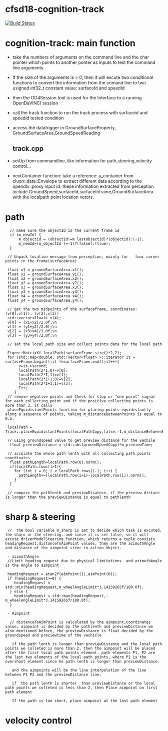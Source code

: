 # cfsd18-cognition-track
[![Build Status](https://travis-ci.org/cfsd/cfsd18-cognition-track.svg?branch=master)](https://travis-ci.org/cfsd/cfsd18-cognition-track)

# cognition-track: main function 
- take the numbers of arguments on the command line and the char pointer which points to another ponter as inputs to test the command line arguments.
-  If the size of the arguments is > 0, then it will excute two conditional functions to convert the information from the comand line to two usigned int32_t constant value: surfaceId and speedId
-  then the OD4Session tool is used for the Interface to a running OpenDaVINCI session
-  call the track function to run the track process with surfaceid and speedid tested condition
- access the datatrigger in GroundSurfaceProperty, GroundSurfaceArea,GroundSpeedReading 

    ## track.cpp
- setUp from commandline, like information for path,steering,velocity control...
- nextContainer function: take a reference: a_container from cluon::data::Envelope to extract different data according to the opendlv::proxy  input id. these information extracted from perception include GroundSpeed,surfaceId,surfaceInframe,GroundSurfaceArea with the localpath point location vetors.



# path 
```
  // make sure the objectID is the current frame id 
  if (m_newId) {
      m_objectId = (objectId!=m_lastObjectId)?(objectId):(-1);
      m_newId=(m_objectId !=-1)?(false):(true);
  } 

 // Unpack location message from perception, mainly for   four corner points in the frame(surfaceArea)

 float x1 = groundSurfaceArea.x1(); 
 float y1 = groundSurfaceArea.y1();
 float x2 = groundSurfaceArea.x2();
 float y2 = groundSurfaceArea.y2();
 float x3 = groundSurfaceArea.x3();
 float y3 = groundSurfaceArea.y3();
 float x4 = groundSurfaceArea.x4();
 float y4 = groundSurfaceArea.y4();

 // get the two midpoints of the surfaceframe, coordinates: (v[0],v[1]), (v[2],v[3])
 std::vector<float> v(4); 
 v[0] = (x1+x2)/2.0f;\n
 v[1] = (y1+y2)/2.0f;\n
 v[2] = (x3+x4)/2.0f;\n
 v[3] = (y3+y4)/2.0f;\n

 // set the local path size and collect points data for the local path

 Eigen::MatrixXf localPath(surfaceFrame.size()*2,2);
 for (std::map<double, std::vector<float> >::iterator it = surfaceFrame.begin();it !=surfaceFrame.end();it++){
      v=it->second;
      localPath(2*I,0)=v[0];
      localPath(2*I,1)=v[1];
      localPath(2*I+1,0)=v[2];
      localPath(2*I+1,1)=v[3];
      I++;
    }
 // remove negative points and Check for stop or "one point" signal for each collecting point and if the positive collecting points is more than 3, it calls
 placeEquidistantPoints function for placing points equidistantly along a sequence of points, taking m_distanceBetweenPoints is equal to 0.5.
 
 localPath = Track::placeEquidistantPoints(localPathCopy,false,-1,m_distanceBetweenPoints);

 // using groundspeed value to get preview distance for the vechile 
  float previewDistance = std::abs(groundSpeedCopy)*m_previewTime;

 // acculate the whole path lenth with all collecting path points coordinates
  float pathLength=localPath.row(0).norm();
  if(localPath.rows()>1){
    for (int i = 0; i < localPath.rows()-1; i++) {
      pathLength+=(localPath.row(i+1)-localPath.row(i)).norm();
    }
  }

 // compare the pathlenth and previewDisatnce, if the preview distace is longer then the previewDistance is equal to pathlenth 
```
# sharp & steering 
``` 
 //  the bool variable m_sharp is set to decide which task is excuted, the sharo or the steering. and since it is set false, so it will excute driverModelSteering function, which returns a tuple consists headingRequest,distanceToAimPoint values, they are the azimuthAngle and distance of the aimpoint steer in action object. 
 
 - azimuthAngle 
 //Limit heading request due to physical limitations  and azimuthAngle is the Angle to aimpoint

 headingRequest = atan2f(aimPoint(1),aimPoint(0));
 if (headingRequest>=0) {
    headingRequest = std::min(headingRequest,m_wheelAngleLimit*3.14159265f/180.0f);
  } else {
    headingRequest = std::max(headingRequest,-m_wheelAngleLimit*3.14159265f/180.0f);
  }

 - Aimpoint

  // distanceToAimPoint is calculated by the aimpoint,coordinates value, aimpoint is decided by the pathlenth and previewDistance we also mentioned before, the previewDistance is float decided by the groundspeed and preciewtime of the vechicle

   if the path lenth is longer than previewDistance and the local path points we colleted is more than 2, then the aimpoint will be placed after the first local path points element. path elements P1, P2 are the last two elements of the local path points, where P2 is the overshoot element since he path lenth is longer than previewDistance. 
   
   and the aimpoints will be the line interpolation of the line between P1 P2 and the previewDistance line. 

   if  the path lenth is shorter  than previewDistance or the local path points we colleted is less than 2, then Place aimpoint on first path element

   If the path is too short, place aimpoint at the last path element
```
# velocity control



    

  

  
  



 


```




